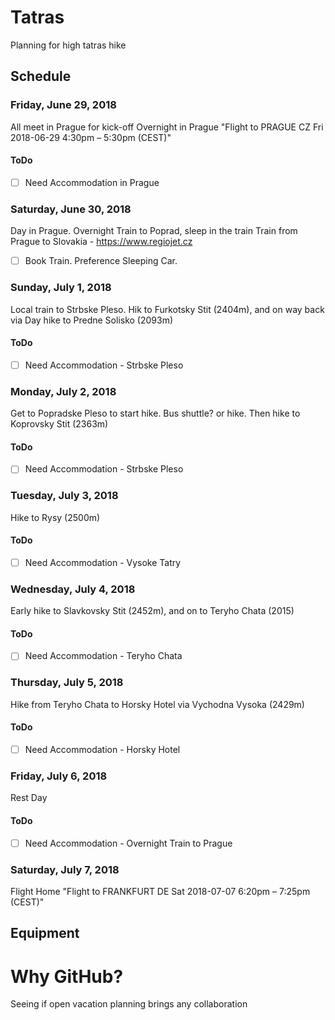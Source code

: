 # Tatras

Planning for high tatras hike

## Schedule

### Friday, June 29, 2018

All meet in Prague for kick-off
Overnight in Prague
"Flight to PRAGUE CZ Fri 2018-06-29 4:30pm – 5:30pm (CEST)"

#### ToDo

- [ ] Need Accommodation in Prague

### Saturday, June 30, 2018

Day in Prague. 
Overnight Train to Poprad, sleep in the train
Train from Prague to Slovakia - https://www.regiojet.cz

- [ ] Book Train. Preference Sleeping Car.

### Sunday, July 1, 2018

Local train to Strbske Pleso. Hik to Furkotsky Stit (2404m), and on way back via Day hike to Predne Solisko (2093m)

#### ToDo

- [ ] Need Accommodation - Strbske Pleso

### Monday, July 2, 2018

Get to Popradske Pleso to start hike. Bus shuttle? or hike. 
Then hike to Koprovsky Stit (2363m)

#### ToDo

- [ ] Need Accommodation - Strbske Pleso

### Tuesday, July 3, 2018

Hike to Rysy (2500m)

#### ToDo

- [ ] Need Accommodation - Vysoke Tatry

### Wednesday, July 4, 2018

Early hike to Slavkovsky Stit (2452m), and on to Teryho Chata (2015)

#### ToDo

- [ ] Need Accommodation - Teryho Chata

### Thursday, July 5, 2018

Hike from Teryho Chata to Horsky Hotel via Vychodna Vysoka (2429m)

#### ToDo

- [ ] Need Accommodation - Horsky Hotel

### Friday, July 6, 2018

Rest Day

#### ToDo

- [ ] Need Accommodation - Overnight Train to Prague

### Saturday, July 7, 2018

Flight Home
"Flight to FRANKFURT DE Sat 2018-07-07 6:20pm – 7:25pm (CEST)"

## Equipment

# Why GitHub?

Seeing if open vacation planning brings any collaboration
